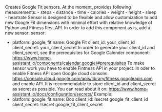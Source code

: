 Creates Google Fit sensors.
At the moment, provides following measurements:
    - steps
    - distance
    - time
    - calories
    - weight
    - height
    - sleep
    - heartrate
Sensor is designed to be flexible and allow customization to add new Google Fit
dimensions with minimal effort with relative knowledge of Python and Fitness
Rest API.
In order to add this component as is, add a new sensor:
sensor:
  - platform: google_fit
    name: Google Fit
    client_id: your_client_id
    client_secret: your_client_secret
In order to generate your client_id and client_secret, see the prerequisites
for Google Calender component:
https://www.home-assistant.io/components/calendar.google/#prerequisites
To make sensor work you have to enable Fintness API in your project.
In oder to enable Fitness API open Google cloud console: 
https://console.cloud.google.com/apis/library/fitness.googleapis.com
and enable API.
It is recommendable to store client_id and client_secret as secret as
possible. You can read about it on:
https://www.home-assistant.io/docs/configuration/secrets/
Example:
  - platform: google_fit
    name: Bob
    client_id: !secret google_fit_client_id
    client_secret: !secret google_fit_client_secret